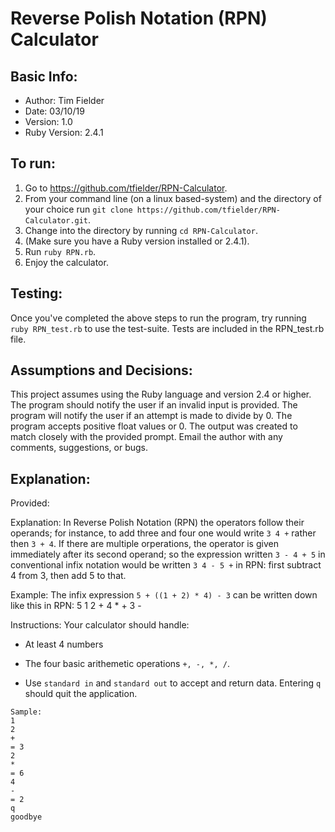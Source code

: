 # Reverse Polish Notation (RPN) Calculator

## Basic Info:
* Author: Tim Fielder
* Date: 03/10/19
* Version: 1.0
* Ruby Version: 2.4.1


## To run:
1. Go to https://github.com/tfielder/RPN-Calculator.
2. From your command line (on a linux based-system) and the directory of your choice run `git clone https://github.com/tfielder/RPN-Calculator.git`.
3. Change into the directory by running `cd RPN-Calculator`.
4. (Make sure you have a Ruby version installed or 2.4.1).
5. Run `ruby RPN.rb`.
6. Enjoy the calculator.

## Testing:
Once you've completed the above steps to run the program, try running `ruby RPN_test.rb` to use the test-suite. Tests are included in the RPN_test.rb file.

## Assumptions and Decisions:
This project assumes using the Ruby language and version 2.4 or higher.
The program should notify the user if an invalid input is provided.
The program will notify the user if an attempt is made to divide by 0.
The program accepts positive float values or 0.
The output was created to match closely with the provided prompt.
Email the author with any comments, suggestions, or bugs.

## Explanation:
Provided:

Explanation: In Reverse Polish Notation (RPN) the operators follow their operands; for instance, to add three and four one would write `3 4 +` rather then `3 + 4`.  If there are multiple orperations, the operator is given immediately after its second operand; so the expression written `3 - 4 + 5` in conventional infix notation would be written `3 4 - 5 +` in RPN: first subtract 4 from 3, then add 5 to that.

Example: The infix expression `5 + ((1 + 2) * 4) - 3` can be written down like this in RPN: 5 1 2 + 4 * + 3 -

Instructions: Your calculator should handle:

- At least 4 numbers

- The four basic arithemetic operations `+, -, *, /`.

- Use `standard in` and `standard out` to accept and return data. Entering `q` should quit the application.

```
Sample:
1
2
+
= 3
2
*
= 6
4
-
= 2
q
goodbye
```

